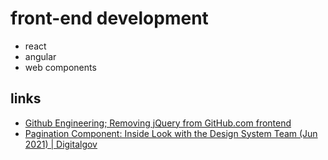 # front-end development

* react
* angular
* web components


## links
* [Github Engineering; Removing jQuery from GitHub.com frontend](https://githubengineering.com/removing-jquery-from-github-frontend/)
* [Pagination Component: Inside Look with the Design System Team (Jun 2021) | Digitalgov](https://www.youtube.com/watch?v=W5689h4z6Jo)
